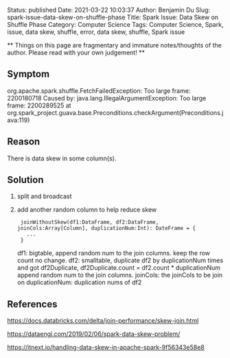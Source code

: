Status: published
Date: 2021-03-22 10:03:37
Author: Benjamin Du
Slug: spark-issue-data-skew-on-shuffle-phase
Title: Spark Issue: Data Skew on Shuffle Phase
Category: Computer Science
Tags: Computer Science, Spark, issue, data skew, shuffle, error, data skew, shuffle, Spark issue

**
Things on this page are fragmentary and immature notes/thoughts of the author.
Please read with your own judgement!
**

## Symptom

org.apache.spark.shuffle.FetchFailedException: Too large frame: 2200180718
Caused by: java.lang.IllegalArgumentException: Too large frame: 2200289525
at org.spark_project.guava.base.Preconditions.checkArgument(Preconditions.java:119)

## Reason

There is data skew in some column(s).

## Solution 

1. split and broadcast

2. add another random column to help reduce skew

        joinWithoutSkew(df1:DataFrame, df2:DataFrame, joinCols:Array[Column], duplicationNum:Int): DateFrame = {
          ...
        }

    df1: bigtable, append random num to the join columns. keep the row count no change.
    df2: smalltable, duplicate df2 by duplicationNum times and got df2Duplicate, 
    df2Duplicate.count = df2.count * duplicationNum
    append random num to the join columns.
    joinCols: the joinCols to be join on
    duplicationNum: duplication nums of df2

## References

https://docs.databricks.com/delta/join-performance/skew-join.html

https://dataengi.com/2019/02/06/spark-data-skew-problem/

https://itnext.io/handling-data-skew-in-apache-spark-9f56343e58e8